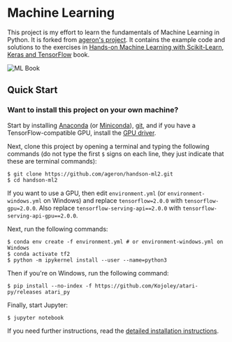 Machine Learning
================

This project is my effort to learn the fundamentals of Machine Learning in
Python. It is forked from [ageron's project](https://github.com/ageron/handson-ml2).
It contains the example code and solutions to the exercises in
[Hands-on Machine Learning with Scikit-Learn, Keras and TensorFlow](https://www.oreilly.com/library/view/hands-on-machine-learning/9781492032632/) book.

![ML Book](https://images-na.ssl-images-amazon.com/images/I/51aqYc1QyrL._SX379_BO1,204,203,200_.jpg)

## Quick Start

### Want to install this project on your own machine?

Start by installing [Anaconda](https://www.anaconda.com/distribution/) (or [Miniconda](https://docs.conda.io/en/latest/miniconda.html)), [git](https://git-scm.com/downloads), and if you have a TensorFlow-compatible GPU, install the [GPU driver](https://www.nvidia.com/Download/index.aspx).

Next, clone this project by opening a terminal and typing the following commands
 (do not type the first `$` signs on each line, they just indicate that these
are terminal commands):

    $ git clone https://github.com/ageron/handson-ml2.git
    $ cd handson-ml2

If you want to use a GPU, then edit `environment.yml`
(or `environment-windows.yml` on Windows) and replace `tensorflow=2.0.0`
with `tensorflow-gpu=2.0.0`. Also replace `tensorflow-serving-api==2.0.0` with
 `tensorflow-serving-api-gpu==2.0.0`.

Next, run the following commands:

    $ conda env create -f environment.yml # or environment-windows.yml on Windows
    $ conda activate tf2
    $ python -m ipykernel install --user --name=python3

Then if you're on Windows, run the following command:

    $ pip install --no-index -f https://github.com/Kojoley/atari-py/releases atari_py

Finally, start Jupyter:

    $ jupyter notebook

If you need further instructions, read the [detailed installation instructions](INSTALL.md).
